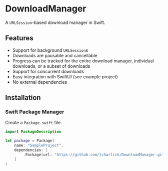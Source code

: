 # DownloadManager

A `URLSession`-based download manager in Swift.

## Features

- Support for background `URLSession`s
- Downloads are pausable and cancellable
- Progress can be tracked for the entire download manager, individual downloads, or a subset of downloads
- Support for concurrent downloads
- Easy integration with SwiftUI (see example project)
- No external dependencies

## Installation

### Swift Package Manager

Create a `Package.swift` file.

```swift
import PackageDescription

let package = Package(
    name: "SampleProject",
    dependencies: [
        .Package(url: "https://github.com/lcharlick/DownloadManager.git" from: "1.0.0")
    ]
)
```
